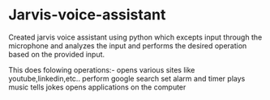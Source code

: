 # Jarvis-voice-assistant
Created jarvis voice assistant using python which excepts input through the microphone and analyzes the input and performs the desired operation based on the provided input.

This does folowing operations:-
opens various sites like youtube,linkedin,etc..
perform google search
set alarm and timer
plays music
tells jokes
opens applications on the computer


